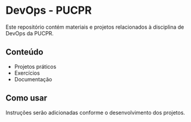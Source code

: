 # DevOps - PUCPR

Este repositório contém materiais e projetos relacionados à disciplina de DevOps da PUCPR.

## Conteúdo

- Projetos práticos
- Exercícios
- Documentação

## Como usar

Instruções serão adicionadas conforme o desenvolvimento dos projetos.
